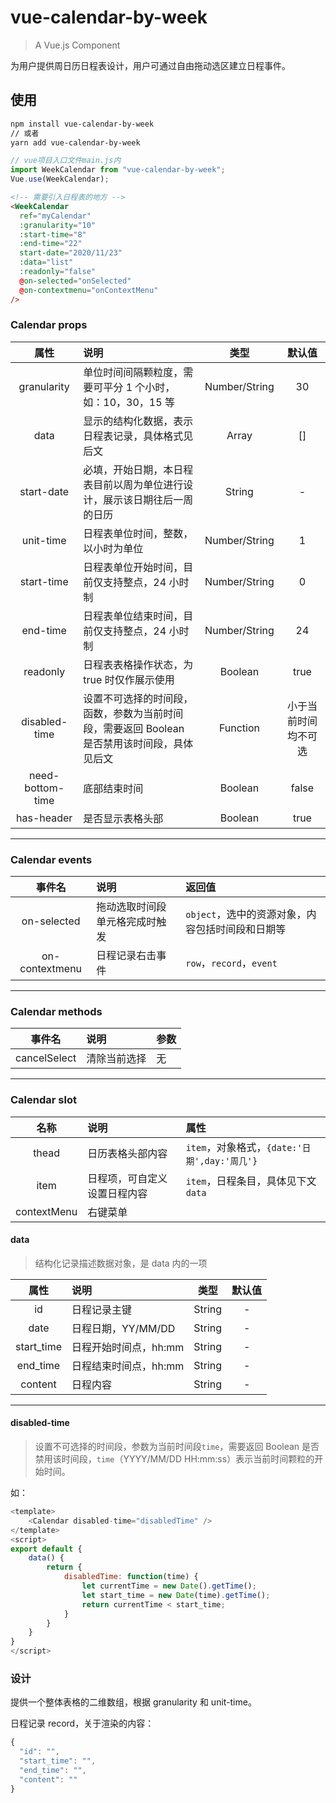 <!--
 * @Author: httishere
 * @Date: 2020-11-16 14:27:34
 * @LastEditTime: 2020-11-25 17:41:21
 * @LastEditors: Please set LastEditors
 * @Description: README
 * @FilePath: /vue-calendar-week/README.md
-->

# vue-calendar-by-week

> A Vue.js Component

为用户提供周日历日程表设计，用户可通过自由拖动选区建立日程事件。

## 使用

```bash
npm install vue-calendar-by-week
// 或者
yarn add vue-calendar-by-week
```

```js
// vue项目入口文件main.js内
import WeekCalendar from "vue-calendar-by-week";
Vue.use(WeekCalendar);
```

```html
<!-- 需要引入日程表的地方 -->
<WeekCalendar
  ref="myCalendar"
  :granularity="10"
  :start-time="8"
  :end-time="22"
  start-date="2020/11/23"
  :data="list"
  :readonly="false"
  @on-selected="onSelected"
  @on-contextmenu="onContextMenu"
/>
```

### Calendar props

|       属性       | 说明                                                                                        |     类型      |        默认值        |
| :--------------: | :------------------------------------------------------------------------------------------ | :-----------: | :------------------: |
|   granularity    | 单位时间间隔颗粒度，需要可平分 1 个小时，如：10，30，15 等                                  | Number/String |          30          |
|       data       | 显示的结构化数据，表示日程表记录，具体格式见后文                                            |     Array     |          []          |
|    start-date    | 必填，开始日期，本日程表目前以周为单位进行设计，展示该日期往后一周的日历                    |    String     |          -           |
|    unit-time     | 日程表单位时间，整数，以小时为单位                                                          | Number/String |          1           |
|    start-time    | 日程表单位开始时间，目前仅支持整点，24 小时制                                               | Number/String |          0           |
|     end-time     | 日程表单位结束时间，目前仅支持整点，24 小时制                                               | Number/String |          24          |
|     readonly     | 日程表表格操作状态，为 true 时仅作展示使用                                                  |    Boolean    |         true         |
|  disabled-time   | 设置不可选择的时间段，函数，参数为当前时间段，需要返回 Boolean 是否禁用该时间段，具体见后文 |   Function    | 小于当前时间均不可选 |
| need-bottom-time | 底部结束时间                                                                                |    Boolean    |        false         |
|    has-header    | 是否显示表格头部                                                                            |    Boolean    |         true         |

---

### Calendar events

|     事件名     | 说明                           | 返回值                                           |
| :------------: | :----------------------------- | :----------------------------------------------- |
|  on-selected   | 拖动选取时间段单元格完成时触发 | `object`，选中的资源对象，内容包括时间段和日期等 |
| on-contextmenu | 日程记录右击事件               | `row`，`record`，`event`                         |

---

### Calendar methods

|    事件名    | 说明         | 参数 |
| :----------: | :----------- | :--- |
| cancelSelect | 清除当前选择 | 无   |

---

### Calendar slot

|    名称     | 说明                         | 属性                                         |
| :---------: | :--------------------------- | :------------------------------------------- |
|    thead    | 日历表格头部内容             | `item`，对象格式，`{date:'日期',day:'周几'}` |
|    item     | 日程项，可自定义设置日程内容 | `item`，日程条目，具体见下文`data`           |
| contextMenu | 右键菜单                     |

#### data

> 结构化记录描述数据对象，是 data 内的一项

|    属性    | 说明                  |  类型  | 默认值 |
| :--------: | :-------------------- | :----: | :----: |
|     id     | 日程记录主键          | String |   -    |
|    date    | 日程日期，YY/MM/DD    | String |   -    |
| start_time | 日程开始时间点，hh:mm | String |   -    |
|  end_time  | 日程结束时间点，hh:mm | String |   -    |
|  content   | 日程内容              | String |   -    |

---

#### disabled-time

> 设置不可选择的时间段，参数为当前时间段`time`，需要返回 Boolean 是否禁用该时间段，`time`（YYYY/MM/DD HH:mm:ss）表示当前时间颗粒的开始时间。

如：

```js
<template>
    <Calendar disabled-time="disabledTime" />
</template>
<script>
export default {
    data() {
        return {
            disabledTime: function(time) {
                let currentTime = new Date().getTime();
                let start_time = new Date(time).getTime();
                return currentTime < start_time;
            }
        }
    }
}
</script>

```

### 设计

提供一个整体表格的二维数组，根据 granularity 和 unit-time。

日程记录 record，关于渲染的内容：

```js
{
  "id": "",
  "start_time": "",
  "end_time": "",
  "content": ""
}
```
